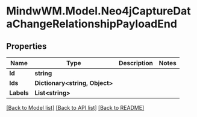# MindwWM.Model.Neo4jCaptureDataChangeRelationshipPayloadEnd

## Properties

Name | Type | Description | Notes
------------ | ------------- | ------------- | -------------
**Id** | **string** |  | 
**Ids** | **Dictionary&lt;string, Object&gt;** |  | 
**Labels** | **List&lt;string&gt;** |  | 

[[Back to Model list]](../README.md#documentation-for-models) [[Back to API list]](../README.md#documentation-for-api-endpoints) [[Back to README]](../README.md)

